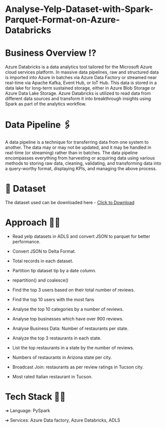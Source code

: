 # Analyse-Yelp-Dataset-with-Spark-Parquet-Format-on-Azure-Databricks


# Business Overview ⁉️

Azure Databricks is a data analytics tool tailored for the Microsoft Azure cloud services platform. In massive data pipelines, raw and structured data is imported into Azure in batches via Azure Data Factory or streamed near real-time via Apache Kafka, Event Hub, or IoT Hub. This data is stored in a data lake for long-term sustained storage, either in Azure Blob Storage or Azure Data Lake Storage. Azure Databricks is utilized to read data from different data sources and transform it into breakthrough insights using Spark as part of the analytics workflow.


# Data Pipeline 🖇️

A data pipeline is a technique for transferring data from one system to another. The data may or may not be updated, and it may be handled in real-time (or streaming) rather than in batches. The data pipeline encompasses everything from harvesting or acquiring data using various methods to storing raw data, cleaning, validating, and transforming data into a query-worthy format, displaying KPIs, and managing the above process.

# :file_folder: Dataset
The dataset used can be downloaded here - [Click to Download](https://drive.google.com/drive/folders/13hvoitk9Dc9E3Wonsk0Lks_TAJBtxzrJ?usp=sharing)
 
# Approach 🏃‍♂️

-   Read yelp datasets in ADLS and convert JSON to parquet for better performance.

-   Convert JSON to Delta Format.

-   Total records in each dataset.

-   Partition tip dataset tip by a date column.

-   repartition() and coalesce()

-   Find the top 3 users based on their total number of reviews.

-   Find the top 10 users with the most fans

-   Analyse the top 10 categories by a number of reviews.

-   Analyse top businesses which have over 900 reviews.

-   Analyse Business Data: Number of restaurants per state.

-   Analyze the top 3 restaurants in each state.

-   List the top restaurants in a state by the number of reviews.

-   Numbers of restaurants in Arizona state per city.

-   Broadcast Join: restaurants as per review ratings in Tucson city.

-   Most rated Italian restaurant in Tucson.

 

# Tech Stack 🧑‍💻

➔ Language: PySpark

➔ Services: Azure Data factory, Azure Databricks, ADLS

